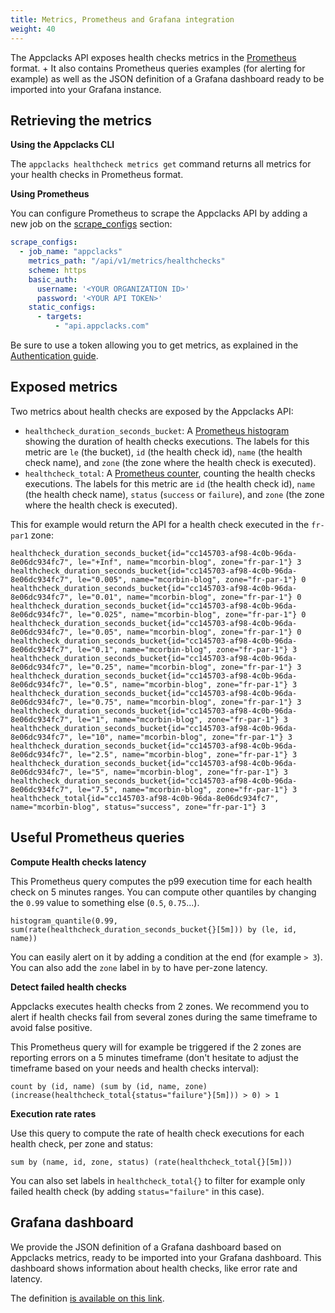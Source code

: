 ```yaml
---
title: Metrics, Prometheus and Grafana integration
weight: 40
---
```


The Appclacks API exposes health checks metrics in the [Prometheus](https://prometheus.io/) format. +
It also contains Prometheus queries examples (for alerting for example) as well as the JSON definition of a Grafana dashboard ready to be imported into your Grafana instance.

## Retrieving the metrics

**Using the Appclacks CLI**

The `appclacks healthcheck metrics get` command returns all metrics for your health checks in Prometheus format.

**Using Prometheus**

You can configure Prometheus to scrape the Appclacks API by adding a new job on the [scrape_configs](https://prometheus.io/docs/prometheus/latest/configuration/configuration/#scrape_config) section:

```yaml
scrape_configs:
  - job_name: "appclacks"
    metrics_path: "/api/v1/metrics/healthchecks"
    scheme: https
    basic_auth:
      username: '<YOUR ORGANIZATION ID>'
      password: '<YOUR API TOKEN>'
    static_configs:
      - targets:
          - "api.appclacks.com"
```

Be sure to use a token allowing you to get metrics, as explained in the [Authentication guide](/guides/authentication/).

## Exposed metrics

Two metrics about health checks are exposed by the Appclacks API:

- `healthcheck_duration_seconds_bucket`: A [Prometheus histogram](https://prometheus.io/docs/concepts/metric_types/#histogram) showing the duration of health checks executions.
The labels for this metric are `le` (the bucket), `id` (the health check id), `name` (the health check name), and `zone` (the zone where the health check is executed).
- `healthcheck_total`: A [Prometheus counter](https://prometheus.io/docs/concepts/metric_types/#counter), counting the health checks executions.
The labels for this metric are `id` (the health check id), `name` (the health check name), `status` (`success` or `failure`), and `zone` (the zone where the health check is executed).

This for example would return the API for a health check executed in the `fr-par1` zone:

```
healthcheck_duration_seconds_bucket{id="cc145703-af98-4c0b-96da-8e06dc934fc7", le="+Inf", name="mcorbin-blog", zone="fr-par-1"} 3
healthcheck_duration_seconds_bucket{id="cc145703-af98-4c0b-96da-8e06dc934fc7", le="0.005", name="mcorbin-blog", zone="fr-par-1"} 0
healthcheck_duration_seconds_bucket{id="cc145703-af98-4c0b-96da-8e06dc934fc7", le="0.01", name="mcorbin-blog", zone="fr-par-1"} 0
healthcheck_duration_seconds_bucket{id="cc145703-af98-4c0b-96da-8e06dc934fc7", le="0.025", name="mcorbin-blog", zone="fr-par-1"} 0
healthcheck_duration_seconds_bucket{id="cc145703-af98-4c0b-96da-8e06dc934fc7", le="0.05", name="mcorbin-blog", zone="fr-par-1"} 0
healthcheck_duration_seconds_bucket{id="cc145703-af98-4c0b-96da-8e06dc934fc7", le="0.1", name="mcorbin-blog", zone="fr-par-1"} 3
healthcheck_duration_seconds_bucket{id="cc145703-af98-4c0b-96da-8e06dc934fc7", le="0.25", name="mcorbin-blog", zone="fr-par-1"} 3
healthcheck_duration_seconds_bucket{id="cc145703-af98-4c0b-96da-8e06dc934fc7", le="0.5", name="mcorbin-blog", zone="fr-par-1"} 3
healthcheck_duration_seconds_bucket{id="cc145703-af98-4c0b-96da-8e06dc934fc7", le="0.75", name="mcorbin-blog", zone="fr-par-1"} 3
healthcheck_duration_seconds_bucket{id="cc145703-af98-4c0b-96da-8e06dc934fc7", le="1", name="mcorbin-blog", zone="fr-par-1"} 3
healthcheck_duration_seconds_bucket{id="cc145703-af98-4c0b-96da-8e06dc934fc7", le="10", name="mcorbin-blog", zone="fr-par-1"} 3
healthcheck_duration_seconds_bucket{id="cc145703-af98-4c0b-96da-8e06dc934fc7", le="2.5", name="mcorbin-blog", zone="fr-par-1"} 3
healthcheck_duration_seconds_bucket{id="cc145703-af98-4c0b-96da-8e06dc934fc7", le="5", name="mcorbin-blog", zone="fr-par-1"} 3
healthcheck_duration_seconds_bucket{id="cc145703-af98-4c0b-96da-8e06dc934fc7", le="7.5", name="mcorbin-blog", zone="fr-par-1"} 3
healthcheck_total{id="cc145703-af98-4c0b-96da-8e06dc934fc7", name="mcorbin-blog", status="success", zone="fr-par-1"} 3
```

## Useful Prometheus queries

**Compute Health checks latency**

This Prometheus query computes the p99 execution time for each health check on 5 minutes ranges. You can compute other quantiles by changing the `0.99` value to something else (`0.5`, `0.75`...).

```
histogram_quantile(0.99, sum(rate(healthcheck_duration_seconds_bucket{}[5m])) by (le, id, name))
```

You can easily alert on it by adding a condition at the end (for example `> 3`). You can also add the `zone` label in `by` to have per-zone latency.

**Detect failed health checks**

Appclacks executes health checks from 2 zones.
We recommend you to alert if health checks fail from several zones during the same timeframe to avoid false positive.

This Prometheus query will for example be triggered if the 2 zones are reporting errors on a 5 minutes timeframe (don't hesitate to adjust the timeframe based on your needs and health checks interval):

```
count by (id, name) (sum by (id, name, zone) (increase(healthcheck_total{status="failure"}[5m])) > 0) > 1
```

**Execution rate rates**

Use this query to compute the rate of health check executions for each health check, per zone and status:

```
sum by (name, id, zone, status) (rate(healthcheck_total{}[5m]))
```

You can also set labels in `healthcheck_total{}` to filter for example only failed health check (by adding `status="failure"` in this case).

## Grafana dashboard

We provide the JSON definition of a Grafana dashboard based on Appclacks metrics, ready to be imported into your Grafana dashboard. This dashboard shows information about health checks, like error rate and latency.

The definition [is available on this link](/grafana/healthcheck-dashboard.json).
